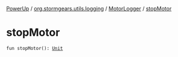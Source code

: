 [PowerUp](../../index.md) / [org.stormgears.utils.logging](../index.md) / [MotorLogger](index.md) / [stopMotor](./stop-motor.md)

# stopMotor

`fun stopMotor(): `[`Unit`](https://kotlinlang.org/api/latest/jvm/stdlib/kotlin/-unit/index.html)